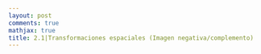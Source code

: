 ```yaml
---
layout: post
comments: true
mathjax: true
title: 2.1|Transformaciones espaciales (Imagen negativa/complemento)
---
```

